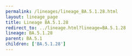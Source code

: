 ```yaml
---
permalink: /lineages/lineage_BA.5.1.28.html
layout: lineage_page
title: Lineage BA.5.1.28
redirect_to: ../lineage.html?lineage=BA.5.1.28
lineage: BA.5.1.28
parent: BA.5.1
children: ['BA.5.1.28']
---
```

